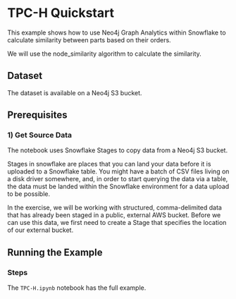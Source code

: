 # TPC-H Quickstart

This example shows how to use Neo4j Graph Analytics within Snowflake to calculate similarity between parts based on their orders.

We will use the node_similarity algorithm to calculate the similarity.

## Dataset
The dataset is available on a Neo4j S3 bucket.

## Prerequisites

### 1) Get Source Data

The notebook uses Snowflake Stages to copy data from a Neo4j S3 bucket.

Stages in snowflake are places that you can land your data before it is uploaded to a Snowflake table. You might have a batch of CSV files living on a disk driver somewhere, and, in order to start querying the data via a table, the data must be landed within the Snowflake environment for a data upload to be possible.

In the exercise, we will be working with structured, comma-delimited data that has already been staged in a public, external AWS bucket. Before we can use this data, we first need to create a Stage that specifies the location of our external bucket.

## Running the Example

### Steps
The `TPC-H.ipynb` notebook has the full example.